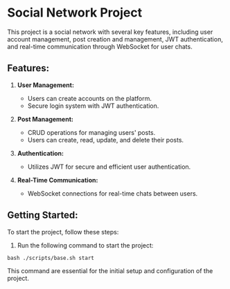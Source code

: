 # Social Network Project

This project is a social network with several key features, including user account management, post creation and management, JWT authentication, and real-time communication through WebSocket for user chats.

## Features:

1. **User Management:**
   - Users can create accounts on the platform.
   - Secure login system with JWT authentication.

2. **Post Management:**
   - CRUD operations for managing users' posts.
   - Users can create, read, update, and delete their posts.

3. **Authentication:**
   - Utilizes JWT for secure and efficient user authentication.

4. **Real-Time Communication:**
   - WebSocket connections for real-time chats between users.

## Getting Started:

To start the project, follow these steps:

1. Run the following command to start the project:
   
 ```bash ./scripts/base.sh start ```

This command are essential for the initial setup and configuration of the project.
